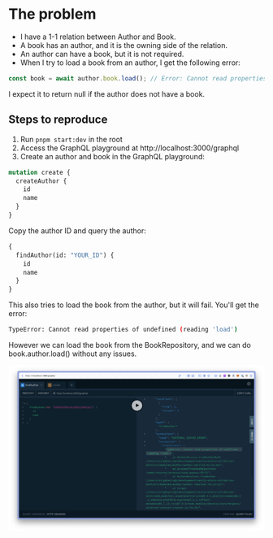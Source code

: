 
# The problem

- I have a 1-1 relation between Author and Book.
- A book has an author, and it is the owning side of the relation.
- An author can have a book, but it is not required.
- When I try to load a book from an author, I get the following error:

```typescript
const book = await author.book.load(); // Error: Cannot read properties of undefined (reading 'load')
```

I expect it to return null if the author does not have a book.

## Steps to reproduce

1. Run `pnpm start:dev` in the root
2. Access the GraphQL playground at http://localhost:3000/graphql
3. Create an author and book in the GraphQL playground:

```graphql
mutation create {
  createAuthor {
    id
    name
  }
}

```

Copy the author ID and query the author:

```graphql
{
  findAuthor(id: "YOUR_ID") {
    id
    name
  }
}
```

This also tries to load the book from the author, but it will fail.
You'll get the error:

```bash
TypeError: Cannot read properties of undefined (reading 'load')
```

However we can load the book from the BookRepository, and we can do book.author.load() without any issues.

![alt text](image.png)
